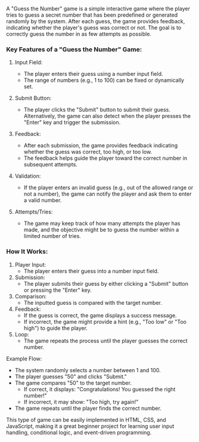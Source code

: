 A "Guess the Number" game is a simple interactive game where the player tries to guess a secret number that has been predefined or generated randomly by the system. After each guess, the game provides feedback, indicating whether the player's guess was correct or not. The goal is to correctly guess the number in as few attempts as possible.

### Key Features of a "Guess the Number" Game:
1. Input Field: 
   - The player enters their guess using a number input field. 
   - The range of numbers (e.g., 1 to 100) can be fixed or dynamically set.

2. Submit Button: 
   - The player clicks the "Submit" button to submit their guess. Alternatively, the game can also detect when the player presses the "Enter" key and trigger the submission.
   
3. Feedback: 
   - After each submission, the game provides feedback indicating whether the guess was correct, too high, or too low.
   - The feedback helps guide the player toward the correct number in subsequent attempts.

4. Validation:
   - If the player enters an invalid guess (e.g., out of the allowed range or not a number), the game can notify the player and ask them to enter a valid number.

5. Attempts/Tries:
   - The game may keep track of how many attempts the player has made, and the objective might be to guess the number within a limited number of tries.

### How It Works:
1. Player Input: 
   - The player enters their guess into a number input field.
2. Submission: 
   - The player submits their guess by either clicking a "Submit" button or pressing the "Enter" key.
3. Comparison: 
   - The inputted guess is compared with the target number.
4. Feedback: 
   - If the guess is correct, the game displays a success message.
   - If incorrect, the game might provide a hint (e.g., "Too low" or "Too high") to guide the player.
5. Loop: 
   - The game repeats the process until the player guesses the correct number.

 Example Flow:
- The system randomly selects a number between 1 and 100.
- The player guesses "50" and clicks "Submit."
- The game compares "50" to the target number.
  - If correct, it displays: "Congratulations! You guessed the right number!"
  - If incorrect, it may show: "Too high, try again!"
- The game repeats until the player finds the correct number.

This type of game can be easily implemented in HTML, CSS, and JavaScript, making it a great beginner project for learning user input handling, conditional logic, and event-driven programming.
